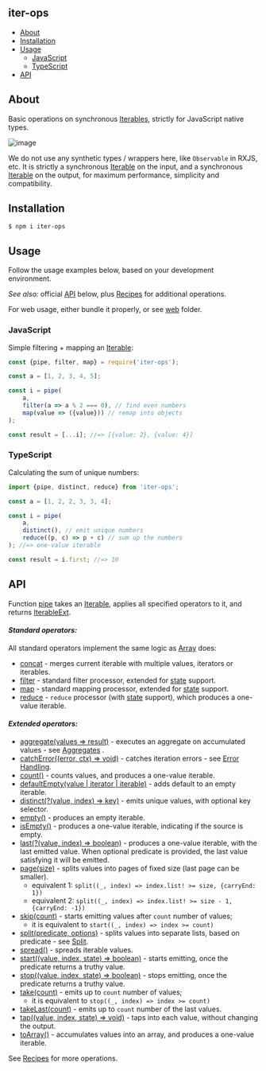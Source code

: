 iter-ops
--------

* [About](#about)
* [Installation](#installation)
* [Usage](#usage)
    * [JavaScript](#javascript)
    * [TypeScript](#typescript)
* [API]

## About

Basic operations on synchronous [Iterables], strictly for JavaScript native types.

![image](https://user-images.githubusercontent.com/5108906/142058291-b39d7226-56a4-4df0-8dc1-2ff2c6c18f10.png)

We do not use any synthetic types / wrappers here, like `Observable` in RXJS, etc. It is strictly a
synchronous [Iterable] on the input, and a synchronous [Iterable] on the output, for maximum performance, simplicity and
compatibility.

## Installation

```
$ npm i iter-ops
```

## Usage

Follow the usage examples below, based on your development environment.

_See also:_ official [API] below, plus [Recipes] for additional operations.

For web usage, either bundle it properly, or see [web](./web) folder.

### JavaScript

Simple filtering + mapping an [Iterable]:

```js
const {pipe, filter, map} = require('iter-ops');

const a = [1, 2, 3, 4, 5];

const i = pipe(
    a,
    filter(a => a % 2 === 0), // find even numbers
    map(value => ({value})) // remap into objects
);

const result = [...i]; //=> [{value: 2}, {value: 4}]
```

### TypeScript

Calculating the sum of unique numbers:

```ts
import {pipe, distinct, reduce} from 'iter-ops';

const a = [1, 2, 2, 3, 3, 4];

const i = pipe(
    a,
    distinct(), // emit unique numbers
    reduce((p, c) => p + c) // sum up the numbers
); //=> one-value iterable

const result = i.first; //=> 10
```

## API

Function [pipe] takes an [Iterable], applies all specified operators to it, and returns
[IterableExt](https://github.com/vitaly-t/iter-ops/blob/main/src/types.ts#L25).

#### <i>Standard operators:</i>

All standard operators implement the same logic as [Array] does:

* [concat](./src/ops/concat.ts) - merges current iterable with multiple values, iterators or iterables.
* [filter](./src/ops/filter.ts) - standard filter processor, extended for [state] support.
* [map](./src/ops/map.ts) - standard mapping processor, extended for [state] support.
* [reduce](./src/ops/reduce.ts) - `reduce` processor (with [state] support), which produces a one-value iterable.

#### <i>Extended operators:</i>

* [aggregate(values => result)](./src/ops/aggregate.ts) - executes an aggregate on accumulated values - see [Aggregates]
  .
* [catchError((error, ctx) => void)](./src/ops/catch-error.ts) - catches iteration errors - see [Error Handling].
* [count()](./src/ops/count.ts) - counts values, and produces a one-value iterable.
* [defaultEmpty(value | iterator | iterable)](./src/ops/default-empty.ts) - adds default to an empty iterable.
* [distinct(?(value, index) => key)](./src/ops/distinct.ts) - emits unique values, with optional key selector.
* [empty()](./src/ops/empty.ts) - produces an empty iterable.
* [isEmpty()](./src/ops/is-empty.ts) - produces a one-value iterable, indicating if the source is empty.
* [last(?(value, index) => boolean)](./src/ops/last.ts) - produces a one-value iterable, with the last emitted value.
  When optional predicate is provided, the last value satisfying it will be emitted.
* [page(size)](./src/ops/page.ts) - splits values into pages of fixed size (last page can be smaller).
    - equivalent 1: `split((_, index) => index.list! >= size, {carryEnd: 1})`
    - equivalent 2: `split((_, index) => index.list! >= size - 1, {carryEnd: -1})`
* [skip(count)](./src/ops/skip.ts) - starts emitting values after `count` number of values;
    - it is equivalent to `start((_, index) => index >= count)`
* [split(predicate, options)](./src/ops/split.ts) - splits values into separate lists, based on predicate - see [Split].
* [spread()](./src/ops/spread.ts) - spreads iterable values.
* [start((value, index, state) => boolean)](./src/ops/start.ts) - starts emitting, once the predicate returns a truthy
  value.
* [stop((value, index, state) => boolean)](./src/ops/stop.ts) - stops emitting, once the predicate returns a truthy
  value.
* [take(count)](./src/ops/take.ts) - emits up to `count` number of values;
    - it is equivalent to `stop((_, index) => index >= count)`
* [takeLast(count)](./src/ops/take-last.ts) - emits up to `count` number of the last values.
* [tap((value, index, state) => void)](./src/ops/tap.ts) - taps into each value, without changing the output.
* [toArray()](./src/ops/to-array.ts) - accumulates values into an array, and produces a one-value iterable.

See [Recipes] for more operations.

[API]:#api

[Error Handling]:https://github.com/vitaly-t/iter-ops/wiki/Error-Handling

[Iterable]:https://javascript.info/iterable

[Iterables]:https://javascript.info/iterable

[Array]:https://developer.mozilla.org/en-US/docs/Web/JavaScript/Reference/Global_Objects/Array

[WiKi]:https://github.com/vitaly-t/iter-ops/wiki

[pipe]:https://github.com/vitaly-t/iter-ops/blob/main/src/pipe.ts

[Recipes]:https://github.com/vitaly-t/iter-ops/wiki/Recipes

[state]:https://github.com/vitaly-t/iter-ops/wiki/Iteration-State

[Aggregates]:https://github.com/vitaly-t/iter-ops/wiki/Aggregates

[Split]:https://github.com/vitaly-t/iter-ops/wiki/Split
